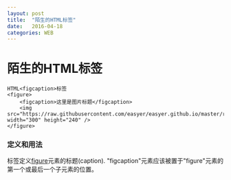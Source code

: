 ```yaml
---
layout: post
title:  "陌生的HTML标签"
date:   2016-04-18
categories: WEB
---
```


# 陌生的HTML标签
```
HTML<figcaption>标签
<figure>
	<figcaption>这里是图片标题</figcaption>
	<img src="https://raw.githubusercontent.com/easyer/easyer.github.io/master/resources/sand_1.JPG" width="300" height="240" />
</figure>
```
### 定义和用法
<figcaption>标签定义<a href="">figure</a>元素的标题(caption).
"figcaption"元素应该被置于"figure"元素的第一个或最后一个子元素的位置。

